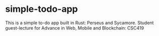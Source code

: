 # simple-todo-app
This is a simple to-do app built in Rust: Perseus and Sycamore. Student guest-lecture for Advance in Web, Mobile and Blockchain: CSC419 
